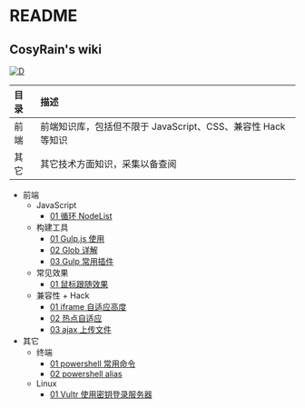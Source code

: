# README

## CosyRain's wiki

[![D](https://img.shields.io/badge/captain-COSYRAIN-blue.svg?style=flat-square&logo=elixir)](https://co2oc.com)

| 目录 | 描述                                                         |
| :--- | :----------------------------------------------------------- |
| 前端 | 前端知识库，包括但不限于 JavaScript、CSS、兼容性 Hack 等知识 |
| 其它 | 其它技术方面知识，采集以备查阅 |

- 前端
  - JavaScript
    - [01 循环 NodeList](前端/JavaScript/01-循环-NodeList.md)
  - 构建工具
    - [01 Gulp.js 使用](前端/构建工具/01-Gulp.js-使用.md)
    - [02 Glob 详解](前端/构建工具/02-Glob-详解.md)
    - [03 Gulp 常用插件](前端/构建工具/03-Gulp-常用插件.md)
  - 常见效果
    - [01 鼠标跟随效果](前端/常见效果/01-鼠标跟随效果.md)
  - 兼容性 + Hack
    - [01 iframe 自适应高度](前端/兼容性+Hack/01-iframe-自适应高度.md)
    - [02 热点自适应](前端/兼容性+Hack/02-热点自适应.md)
    - [03 ajax 上传文件](前端/兼容性+Hack/03-ajax-上传文件.md)
- 其它
  - 终端
    - [01 powershell 常用命令](其它/终端/01-powershell-常用命令.md)
    - [02 powershell alias](其它/终端/02-powershell-alias.md)
  - Linux
    - [01 Vultr 使用密钥登录服务器](其它/Linux/01-Vultr-使用密钥登录服务器.md)
